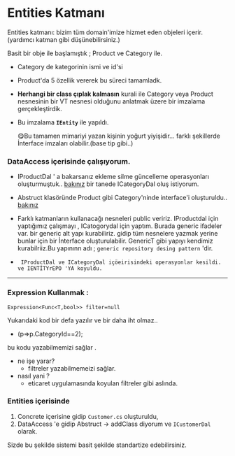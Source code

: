 # Entities Katmanı

Entities katmanı: bizim tüm domain'imize hizmet eden objeleri içerir.  (yardımcı katman gibi düşünebilirsiniz.)

Basit bir obje ile başlamıştık ;  Product ve Category ile.

 - Category de kategorinin ismi ve id'si
 
- Product'da 5 özellik vererek bu süreci tamamladk.

 - **Herhangi bir class çıplak kalmasın**   kurali ile Category veya Product nesnesinin bir VT nesnesi olduğunu anlatmak üzere bir imzalama gerçekleştirdik. 
 
- Bu imzalama  **`IEntity`** ile yapıldı.   
	
	:yum:Bu tamamen mimariyi yazan kişinin yoğurt yiyişidir... farklı şekillerde İnterface imzaları olabilir.(base tip gibi..)


### DataAccess içerisinde çalışıyorum. 
- IProductDal ' a bakarsanız ekleme silme güncelleme operasyonları oluşturmuştuk..  [bakınız]()
bir tanede ICategoryDal oluş istiyorum.

- Abstruct klasöründe Product gibi Category'ninde interface'i oluşturuldu..  [bakınız]() 

 - Farklı katmanların kullanacağı nesneleri public veririz.
IProductdal için yaptığımız çalışmayı , ICatogorydal için yaptım. Burada generic ifadeler var. bir generic alt yapı kurabiliriz.  gidip tüm nesnelere yazmak yerine bunlar için bir İnterface oluşturulabilir. GenericT gibi yapıyı kendimiz kurabilriiz.Bu yapınınn adı ; `generic repository desing pattern` 'dir.

 -      IProductDal ve ICategoryDal içöeirisindeki operasyonlar kesildi. ve IENTİTYrEPO 'YA koyuldu.
---
### Expression Kullanmak :
    Expression<Func<T,bool>> filter=null
 Yukarıdaki kod bir defa yazılır ve bir daha iht olmaz.. 

 - (p=>p.CategoryId==2);

 bu kodu yazabilmemizi sağlar .
 - ne işe yarar? 
	 -  filtreler
   yazabilmemeizi sağlar.
- nasıl yani ? 
	- eticaret uygulamasında koyulan filtreler gibi aslında.

### Entities içerisinde 

 1. Concrete içerisine gidip `Customer.cs` oluşturuldu,
 2. DataAccess 'e gidip Abstruct -> addClass diyorum ve `ICustomerDal` olarak.

Sizde bu şekilde sistemi basit şekilde standartize edebilirsiniz.


